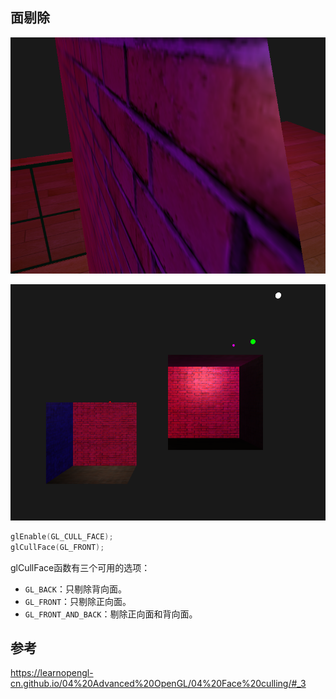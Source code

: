 ## 面剔除

![image-20211115110551751](images/image-20211115110551751.png)

![image-20211115110717616](images/image-20211115110717616.png)



```c++
glEnable(GL_CULL_FACE);
glCullFace(GL_FRONT);
```

glCullFace函数有三个可用的选项：

- `GL_BACK`：只剔除背向面。
- `GL_FRONT`：只剔除正向面。
- `GL_FRONT_AND_BACK`：剔除正向面和背向面。

## 参考

https://learnopengl-cn.github.io/04%20Advanced%20OpenGL/04%20Face%20culling/#_3
